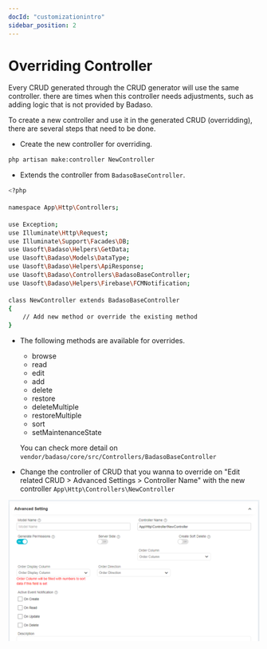 ```yaml
---
docId: "customizationintro"
sidebar_position: 2
---
```


# Overriding Controller

Every CRUD generated through the CRUD generator will use the same controller. there are times when this controller needs adjustments, such as adding logic that is not provided by Badaso.

To create a new controller and use it in the generated CRUD (overridding), there are several steps that need to be done.

- Create the new controller for overriding.
```bash 
php artisan make:controller NewController
```

- Extends the controller from `BadasoBaseController`.
```bash title="App\Http\Controllers\NewController.php"
<?php

namespace App\Http\Controllers;

use Exception;
use Illuminate\Http\Request;
use Illuminate\Support\Facades\DB;
use Uasoft\Badaso\Helpers\GetData;
use Uasoft\Badaso\Models\DataType;
use Uasoft\Badaso\Helpers\ApiResponse;
use Uasoft\Badaso\Controllers\BadasoBaseController;
use Uasoft\Badaso\Helpers\Firebase\FCMNotification;

class NewController extends BadasoBaseController
{
    // Add new method or override the existing method
}
```

- The following methods are available for overrides.
    - browse
    - read
    - edit
    - add
    - delete
    - restore
    - deleteMultiple
    - restoreMultiple
    - sort
    - setMaintenanceState

  You can check more detail on `vendor/badaso/core/src/Controllers/BadasoBaseController`

- Change the controller of CRUD that you wanna to override on "Edit related CRUD > Advanced Settings > Controller Name" with the new controller `App\Http\Controllers\NewController`

![Docusaurus logo](/img/override-controller.png)